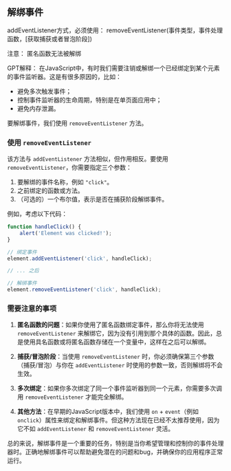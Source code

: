 ## 解绑事件

addEventListener方式，必须使用：
removeEventListener(事件类型，事件处理函数，[获取捕获或者冒泡阶段])

注意： 匿名函数无法被解绑


GPT解释：
在JavaScript中，有时我们需要注销或解绑一个已经绑定到某个元素的事件监听器。这是有很多原因的，比如：

- 避免多次触发事件；
- 控制事件监听器的生命周期，特别是在单页面应用中；
- 避免内存泄漏。

要解绑事件，我们使用 `removeEventListener` 方法。

### 使用 `removeEventListener`

该方法与 `addEventListener` 方法相似，但作用相反。要使用 `removeEventListener`，你需要指定三个参数：

1. 要解绑的事件名称，例如 `"click"`。
2. 之前绑定的函数或方法。
3. （可选的）一个布尔值，表示是否在捕获阶段解绑事件。

例如，考虑以下代码：

```javascript
function handleClick() {
    alert('Element was clicked!');
}

// 绑定事件
element.addEventListener('click', handleClick);

// ... 之后

// 解绑事件
element.removeEventListener('click', handleClick);
```

### 需要注意的事项

1. **匿名函数的问题**：如果你使用了匿名函数绑定事件，那么你将无法使用 `removeEventListener` 来解绑它，因为没有引用到那个具体的函数。因此，总是使用具名函数或将匿名函数存储在一个变量中，这样在之后可以解绑。
   
2. **捕获/冒泡阶段**：当使用 `removeEventListener` 时，你必须确保第三个参数（捕获/冒泡）与你在 `addEventListener` 时使用的参数一致，否则解绑将不会生效。

3. **多次绑定**：如果你多次绑定了同一个事件监听器到同一个元素，你需要多次调用 `removeEventListener` 才能完全解绑。

4. **其他方法**：在早期的JavaScript版本中，我们使用 `on` + `event`（例如 `onclick`）属性来绑定和解绑事件。但这种方法现在已经不太推荐使用，因为它不如 `addEventListener` 和 `removeEventListener` 灵活。

总的来说，解绑事件是一个重要的任务，特别是当你希望管理和控制你的事件处理器时。正确地解绑事件可以帮助避免潜在的问题和bug，并确保你的应用程序正常运行。
